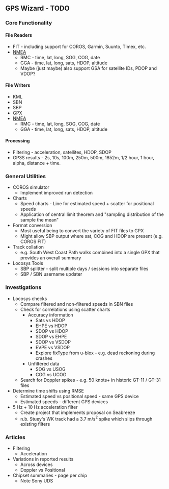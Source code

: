 ## GPS Wizard - TODO

### Core Functionality

#### File Readers

- FIT - including support for COROS, Garmin, Suunto, Timex, etc.
- [NMEA](https://www.gpsworld.com/what-exactly-is-gps-nmea-data)
  - RMC - time, lat, long, SOG, COG, date
  - GGA - time, lat, long, sats, HDOP, altitude
  - Maybe (just maybe) also support GSA for satellite IDs, PDOP and VDOP?



#### File Writers

- KML
- SBN
- SBP
- GPX
- [NMEA](https://www.gpsworld.com/what-exactly-is-gps-nmea-data)
  - RMC - time, lat, long, SOG, COG, date
  - GGA - time, lat, long, sats, HDOP, altitude



#### Processing

- Filtering - acceleration, satellites, HDOP, SDOP
- GP3S results - 2s, 10s, 100m, 250m, 500m, 1852m, 1/2 hour, 1 hour, alpha, distance + time.



### General Utilities

- COROS simulator
  - Implement improved run detection
- Charts
  - Speed charts - Line for estimated speed + scatter for positional speeds
  - Application of central limit theorem and "sampling distribution of the sample the mean" 
- Format conversion
  - Most useful being to convert the variety of FIT files to GPX
  - Might allow SBP output where sat, COG and HDOP are present (e.g. COROS FIT)
- Track collation
  - e.g. South West Coast Path walks combined into a single GPX that provides an overall summary
- Locosys Tools
  - SBP splitter - split multiple days / sessions into separate files
  - SBP / SBN username updater



### Investigations

- Locosys checks
  - Compare filtered and non-filtered speeds in SBN files
  - Check for correlations using scatter charts
    - Accuracy information
      - Sats vs HDOP
      - EHPE vs HDOP
      - SDOP vs HDOP
      - SDOP vs EHPE
      - SDOP vs VSDOP
      - EVPE vs VSDOP
      - Explore fixType from u-blox - e.g. dead reckoning during crashes
    - Unfiltered data
      - SOG vs USOG
      - COG vs UCOG
  - Search for Doppler spikes - e.g. 50 knots+ in historic GT-11 / GT-31 files
- Determine time shifts using RMSE
  - Estimated speed vs positional speed - same GPS device
  - Estimated speeds - different GPS devices
- 5 Hz + 10 Hz acceleration filter
  - Create project that implements proposal on Seabreeze
  - n.b. Stuey's WK track had a 3.7 m/s<sup>2</sup> spike which slips through existing filters



### Articles

- Filtering
  - Acceleration
- Variations in reported results
  - Across devices
  - Doppler vs Positional
- Chipset summaries - page per chip
  - Note Sony UDS

